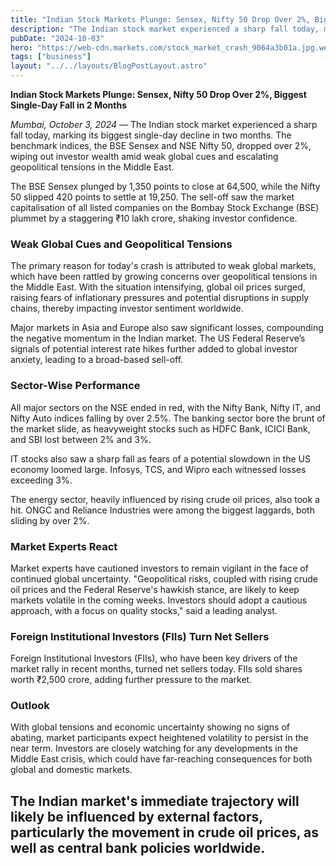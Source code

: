 ```yaml
---
title: "Indian Stock Markets Plunge: Sensex, Nifty 50 Drop Over 2%, Biggest Single-Day Fall in 2 Months"
description: "The Indian stock market experienced a sharp fall today, marking its biggest single-day decline in two months."
pubDate: "2024-10-03"
hero: "https://web-cdn.markets.com/stock_market_crash_9064a3b01a.jpg.webp"
tags: ["business"]
layout: "../../layouts/BlogPostLayout.astro"
---
```

**Indian Stock Markets Plunge: Sensex, Nifty 50 Drop Over 2%, Biggest Single-Day Fall in 2 Months**

*Mumbai, October 3, 2024* — The Indian stock market experienced a sharp fall today, marking its biggest single-day decline in two months. The benchmark indices, the BSE Sensex and NSE Nifty 50, dropped over 2%, wiping out investor wealth amid weak global cues and escalating geopolitical tensions in the Middle East.

The BSE Sensex plunged by 1,350 points to close at 64,500, while the Nifty 50 slipped 420 points to settle at 19,250. The sell-off saw the market capitalisation of all listed companies on the Bombay Stock Exchange (BSE) plummet by a staggering ₹10 lakh crore, shaking investor confidence.

### **Weak Global Cues and Geopolitical Tensions**
The primary reason for today's crash is attributed to weak global markets, which have been rattled by growing concerns over geopolitical tensions in the Middle East. With the situation intensifying, global oil prices surged, raising fears of inflationary pressures and potential disruptions in supply chains, thereby impacting investor sentiment worldwide.

Major markets in Asia and Europe also saw significant losses, compounding the negative momentum in the Indian market. The US Federal Reserve’s signals of potential interest rate hikes further added to global investor anxiety, leading to a broad-based sell-off.

### **Sector-Wise Performance**
All major sectors on the NSE ended in red, with the Nifty Bank, Nifty IT, and Nifty Auto indices falling by over 2.5%. The banking sector bore the brunt of the market slide, as heavyweight stocks such as HDFC Bank, ICICI Bank, and SBI lost between 2% and 3%. 

IT stocks also saw a sharp fall as fears of a potential slowdown in the US economy loomed large. Infosys, TCS, and Wipro each witnessed losses exceeding 3%.

The energy sector, heavily influenced by rising crude oil prices, also took a hit. ONGC and Reliance Industries were among the biggest laggards, both sliding by over 2%.

### **Market Experts React**
Market experts have cautioned investors to remain vigilant in the face of continued global uncertainty. "Geopolitical risks, coupled with rising crude oil prices and the Federal Reserve's hawkish stance, are likely to keep markets volatile in the coming weeks. Investors should adopt a cautious approach, with a focus on quality stocks," said a leading analyst.

### **Foreign Institutional Investors (FIIs) Turn Net Sellers**
Foreign Institutional Investors (FIIs), who have been key drivers of the market rally in recent months, turned net sellers today. FIIs sold shares worth ₹2,500 crore, adding further pressure to the market.

### **Outlook**
With global tensions and economic uncertainty showing no signs of abating, market participants expect heightened volatility to persist in the near term. Investors are closely watching for any developments in the Middle East crisis, which could have far-reaching consequences for both global and domestic markets.

The Indian market's immediate trajectory will likely be influenced by external factors, particularly the movement in crude oil prices, as well as central bank policies worldwide.
---